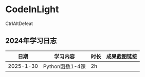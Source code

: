 # CodeInLight
CtrlAltDefeat
## 2024年学习日志
| 日期       | 学习内容          | 时长  | 成果截图链接          |
|------------|-------------------|-------|----------------------|
| 2025-1-30 | Python函数1-4课    | 2h    |                       |
